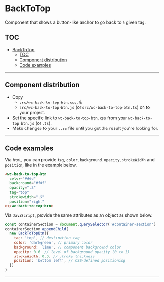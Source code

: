 # BackToTop

Component that shows a button-like anchor to go back to a given tag.

## TOC

- [BackToTop](#backtotop)
  - [TOC](#toc)
  - [Component distribution](#component-distribution)
  - [Code examples](#code-examples)

---

## Component distribution

- Copy
  - `src/wc-back-to-top-btn.css`, &
  - `src/wc-back-to-top-btn.js` (or `src/wc-back-to-top-btn.ts`) on to your project.
- Set the specific link to `wc-back-to-top-btn.css` from your `wc-back-to-top-btn.js` (or `.ts`).
- Make changes to your `.css` file until you get the result you're looking for.

---

## Code examples

Via `html`, you can provide `tag`, `color`, `background`, `opacity`, `strokeWidth` and `position`, like in the example below.

```html
<wc-back-to-top-btn
  color="#ddd"
  background="#f0f"
  opacity=".3"
  tag="top"
  strokewidth=".5"
  position="right"
></wc-back-to-top-btn>
```

Via `JavaScript`, provide the same attributes as an object as shown below.

```javascript
const containerSection = document.querySelector('#container-section')
containerSection.appendChild(
  new BackToTopBtn({
    tag: 'top', // destination tag
    color: 'darkgreen', // primary color
    background: 'lime', // component background color
    opacity: 0.6, // level of background opacity (0 to 1)
    strokeWidth: 0.3, // stroke thickness
    position: 'bottom left', // CSS-defined positioning
  })
)
```

---
